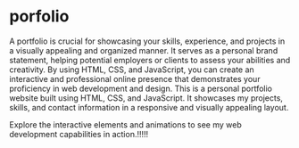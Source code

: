 # porfolio
A portfolio is crucial for showcasing your skills, experience, and projects in a visually appealing and organized manner. It serves as a personal brand statement, helping potential employers or clients to assess your abilities and creativity. By using HTML, CSS, and JavaScript, you can create an interactive and professional online presence that demonstrates your proficiency in web development and design. 
This is a personal portfolio website built using HTML, CSS, and JavaScript. 
It showcases my projects, skills, and contact information in a responsive and visually appealing layout.


Explore the interactive elements and animations to see my web development capabilities in action.!!!!!
